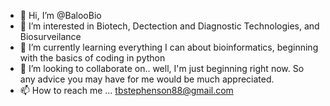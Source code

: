 - 👋 Hi, I’m @BalooBio
- 👀 I’m interested in Biotech, Dectection and Diagnostic Technologies, and Biosurveilance 
- 🌱 I’m currently learning everything I can about bioinformatics, beginning with the basics of coding in python
- 💞️ I’m looking to collaborate on.. well, I'm just beginning right now. So any advice you may have for me would be much appreciated.
- 📫 How to reach me ... tbstephenson88@gmail.com

<!---
BalooBio/BalooBio is a ✨ special ✨ repository because its `README.md` (this file) appears on your GitHub profile.
You can click the Preview link to take a look at your changes.
--->
